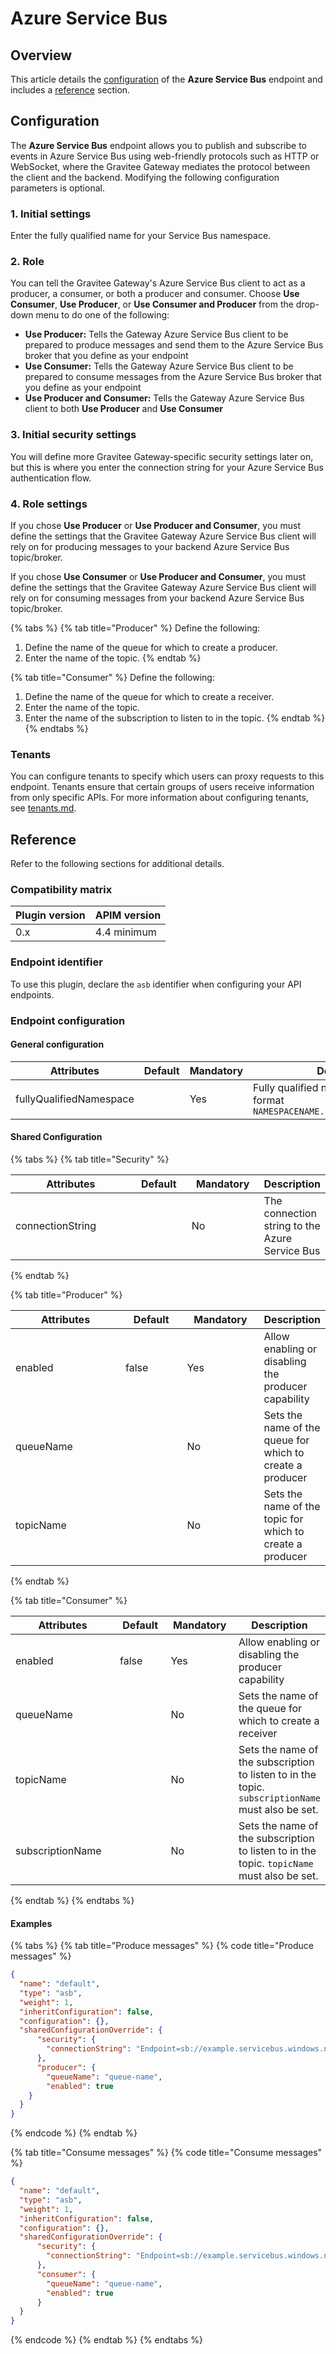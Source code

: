 # Azure Service Bus

## Overview

This article details the [configuration](azure-service-bus.md#configuration) of the **Azure Service Bus** endpoint and includes a [reference](azure-service-bus.md#reference) section.

## Configuration

The **Azure Service Bus** endpoint allows you to publish and subscribe to events in Azure Service Bus using web-friendly protocols such as HTTP or WebSocket, where the Gravitee Gateway mediates the protocol between the client and the backend. Modifying the following configuration parameters is optional.

### 1. Initial settings

Enter the fully qualified name for your Service Bus namespace.

### 2. Role

You can tell the Gravitee Gateway's Azure Service Bus client to act as a producer, a consumer, or both a producer and consumer. Choose **Use Consumer**, **Use Producer**, or **Use Consumer and Producer** from the drop-down menu to do one of the following:

* **Use Producer:** Tells the Gateway Azure Service Bus client to be prepared to produce messages and send them to the Azure Service Bus broker that you define as your endpoint
* **Use Consumer:** Tells the Gateway Azure Service Bus client to be prepared to consume messages from the Azure Service Bus broker that you define as your endpoint
* **Use Producer and Consumer:** Tells the Gateway Azure Service Bus client to both **Use Producer** and **Use Consumer**

### 3. Initial security settings

You will define more Gravitee Gateway-specific security settings later on, but this is where you enter the connection string for your Azure Service Bus authentication flow.

### 4. Role settings

If you chose **Use Producer** or **Use Producer and Consumer**, you must define the settings that the Gravitee Gateway Azure Service Bus client will rely on for producing messages to your backend Azure Service Bus topic/broker.&#x20;

If you chose **Use Consumer** or **Use Producer and Consumer**, you must define the settings that the Gravitee Gateway Azure Service Bus client will rely on for consuming messages from your backend Azure Service Bus topic/broker.&#x20;

{% tabs %}
{% tab title="Producer" %}
Define the following:

1. Define the name of the queue for which to create a producer.
2. Enter the name of the topic.
{% endtab %}

{% tab title="Consumer" %}
Define the following:

1. Define the name of the queue for which to create a receiver.
2. Enter the name of the topic.
3. Enter the name of the subscription to listen to in the topic.
{% endtab %}
{% endtabs %}

### Tenants

You can configure tenants to specify which users can proxy requests to this endpoint. Tenants ensure that certain groups of users receive information from only specific APIs. For more information about configuring tenants, see [tenants.md](../../../configure-and-manage-the-platform/gravitee-gateway/tenants.md "mention").

## Reference

Refer to the following sections for additional details.

### Compatibility matrix <a href="#user-content-compatibility-matrix" id="user-content-compatibility-matrix"></a>

| Plugin version | APIM version |
| -------------- | ------------ |
| 0.x            | 4.4 minimum  |

### Endpoint identifier <a href="#user-content-endpoint-identifier" id="user-content-endpoint-identifier"></a>

To use this plugin, declare the `asb` identifier when configuring your API endpoints.

### Endpoint configuration <a href="#user-content-endpoint-configuration" id="user-content-endpoint-configuration"></a>

#### General configuration <a href="#user-content-general-configuration" id="user-content-general-configuration"></a>

<table><thead><tr><th width="241">Attributes</th><th width="97">Default</th><th width="124">Mandatory</th><th>Description</th></tr></thead><tbody><tr><td>fullyQualifiedNamespace</td><td></td><td>Yes</td><td>Fully qualified namespace in the format <code>NAMESPACENAME.servicebus.windows.net</code></td></tr></tbody></table>

#### Shared Configuration <a href="#user-content-shared-configuration" id="user-content-shared-configuration"></a>

{% tabs %}
{% tab title="Security" %}
<table><thead><tr><th width="234">Attributes</th><th width="92">Default</th><th width="117">Mandatory</th><th>Description</th></tr></thead><tbody><tr><td>connectionString</td><td></td><td>No</td><td>The connection string to the Azure Service Bus</td></tr></tbody></table>
{% endtab %}

{% tab title="Producer" %}
<table><thead><tr><th width="204">Attributes</th><th width="99">Default</th><th width="121">Mandatory</th><th>Description</th></tr></thead><tbody><tr><td>enabled</td><td>false</td><td>Yes</td><td>Allow enabling or disabling the producer capability</td></tr><tr><td>queueName</td><td></td><td>No</td><td>Sets the name of the queue for which to create a producer</td></tr><tr><td>topicName</td><td></td><td>No</td><td>Sets the name of the topic for which to create a producer</td></tr></tbody></table>
{% endtab %}

{% tab title="Consumer" %}
<table><thead><tr><th width="204">Attributes</th><th width="99">Default</th><th width="121">Mandatory</th><th>Description</th></tr></thead><tbody><tr><td>enabled</td><td>false</td><td>Yes</td><td>Allow enabling or disabling the producer capability</td></tr><tr><td>queueName</td><td></td><td>No</td><td>Sets the name of the queue for which to create a receiver</td></tr><tr><td>topicName</td><td></td><td>No</td><td>Sets the name of the subscription to listen to in the topic. <code>subscriptionName</code> must also be set.</td></tr><tr><td>subscriptionName</td><td></td><td>No</td><td>Sets the name of the subscription to listen to in the topic. <code>topicName</code> must also be set.</td></tr></tbody></table>
{% endtab %}
{% endtabs %}

#### **Examples**

{% tabs %}
{% tab title="Produce messages" %}
{% code title="Produce messages" %}
```json
{
  "name": "default",
  "type": "asb",
  "weight": 1,
  "inheritConfiguration": false,
  "configuration": {},
  "sharedConfigurationOverride": {
      "security": {
        "connectionString": "Endpoint=sb://example.servicebus.windows.net/;SharedAccessKeyName=ExampleSharedAccessKeyName;SharedAccessKey=ExampleSharedAccessKey"
      },
      "producer": {
        "queueName": "queue-name",
        "enabled": true
    }
  }
}
```
{% endcode %}
{% endtab %}

{% tab title="Consume messages" %}
{% code title="Consume messages" %}
```json
{
  "name": "default",
  "type": "asb",
  "weight": 1,
  "inheritConfiguration": false,
  "configuration": {},
  "sharedConfigurationOverride": {
      "security": {
        "connectionString": "Endpoint=sb://example.servicebus.windows.net/;SharedAccessKeyName=ExampleSharedAccessKeyName;SharedAccessKey=ExampleSharedAccessKey"
      },
      "consumer": {
        "queueName": "queue-name",
        "enabled": true
      }
  }
}
```
{% endcode %}
{% endtab %}
{% endtabs %}
